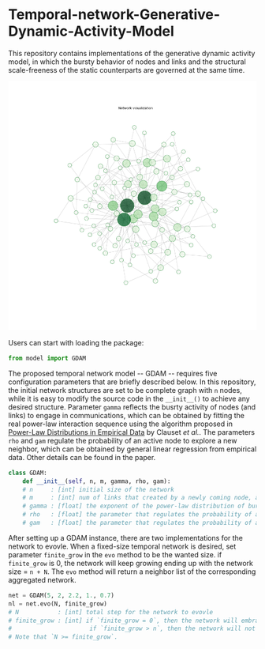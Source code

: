 # Temporal-network-Generative-Dynamic-Activity-Model
This repository contains implementations of the generative dynamic activity model, in which the bursty behavior of nodes and links and the structural scale-freeness of the static counterparts are governed at the same time. 

![image](https://github.com/Guyu98/Temporal-network-Generative-Dynamic-Activity-Model/blob/main/pic/aggregated%20static%20network.png)

Users can start with loading the package:
```python
from model import GDAM
```
  
  
  
  
The proposed temporal network model -- GDAM -- requires five configuration parameters that are briefly described below. In this repository, the initial network structures are set to be complete graph with `n` nodes, while it is easy to modify the source code in the `__init__()` to achieve any desired structure. Parameter `gamma` reflects the busrty activity of nodes (and links) to engage in communications, which can be obtained by fitting the real power-law interaction sequence using the algorithm proposed in [Power-Law Distributions in Empirical Data](https://doi.org/10.1137/070710111) by Clauset *et al.*. The parameters `rho` and `gam` regulate the probability of an active node to explore a new neighbor, which can be obtained by general linear regression from empirical data. Other details can be found in the paper.

```python
class GDAM:
    def __init__(self, n, m, gamma, rho, gam):
    # n     : [int] initial size of the network
    # m     : [int] num of links that created by a newly coming node, also the minimum degree of the aggregated network
    # gamma : [float] the exponent of the power-law distribution of bursty node and link activities
    # rho   : [float] the parameter that regulates the probability of an active node to create a new link according to the size of the network
    # gam   : [float] the parameter that regulates the probability of an active node to create a new link according to its own degree
```

After setting up a GDAM instance, there are two implementations for the network to evovle. When a fixed-size temporal network is desired, set parameter `finite_grow` in the `evo` method to be the wanted size.
if `finite_grow` is 0, the network will keep growing ending up with the network size = `n + N`.
The `evo` method will return a neighbor list of the corresponding aggregated network.
```python
net = GDAM(5, 2, 2.2, 1., 0.7)
nl = net.evo(N, finite_grow)
# N           : [int] total step for the network to evovle  
# finite_grow : [int] if `finite_grow = 0`, then the network will embrace a newly coming node every step ending up with the network size = `n + N`, e.g. net.evo(1000, 0).
#                      if `finite_grow > n`, then the network will not take in any newly coming node after the network size = `finite_grow`, e.g. net.evo(1000, 20).
# Note that `N >= finite_grow`. 
```
